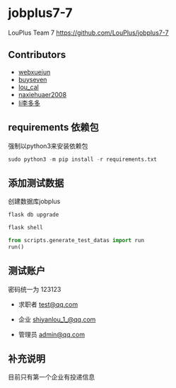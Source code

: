 # jobplus7-7
LouPlus Team 7 https://github.com/LouPlus/jobplus7-7

## Contributors
* [webxuejun](https://github.com/xue99999)
* [buyseven](https://github.com/buyseven)
* [lou_cal](https://github.com/tsunemori-akane)
* [naxiehuaer2008](https://github.com/naxiehuaer2008)
* [li李多多](https://github.com/66li)

## requirements 依赖包
强制以python3来安装依赖包
```python
sudo python3 -m pip install -r requirements.txt
```

## 添加测试数据
创建数据库jobplus


```python
flask db upgrade

flask shell

from scripts.generate_test_datas import run
run()
```

## 测试账户
密码统一为 123123
* 求职者 test@qq.com

* 企业 shiyanlou_1_@qq.com

* 管理员 admin@qq.com

## 补充说明
目前只有第一个企业有投递信息


